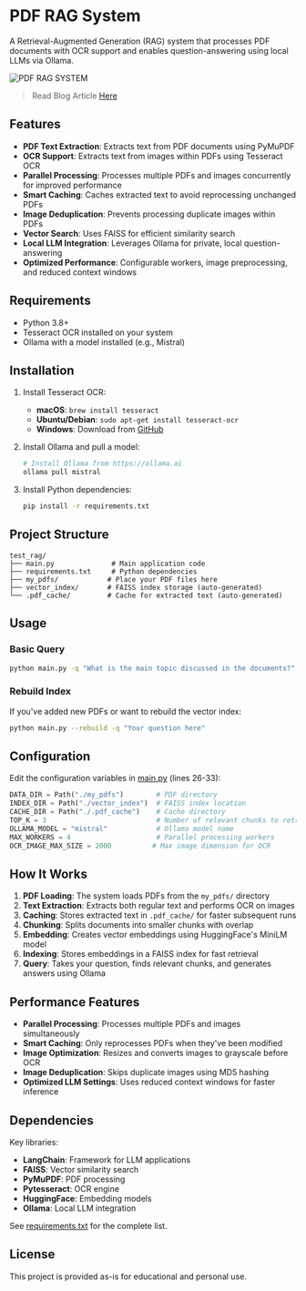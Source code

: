 # PDF RAG System

A Retrieval-Augmented Generation (RAG) system that processes PDF documents with OCR support and enables question-answering using local LLMs via Ollama.

![PDF RAG SYSTEM](https://abdulkadersafi.com/storage/158/01K6E35JVPR2MCC56CRHNWRNDP.png)

> Read Blog Article [Here](https://abdulkadersafi.com/blog/retrieval-augmented-generation-rag-with-local-pdfs-and-ollama-a-developers-guide)

## Features

- **PDF Text Extraction**: Extracts text from PDF documents using PyMuPDF
- **OCR Support**: Extracts text from images within PDFs using Tesseract OCR
- **Parallel Processing**: Processes multiple PDFs and images concurrently for improved performance
- **Smart Caching**: Caches extracted text to avoid reprocessing unchanged PDFs
- **Image Deduplication**: Prevents processing duplicate images within PDFs
- **Vector Search**: Uses FAISS for efficient similarity search
- **Local LLM Integration**: Leverages Ollama for private, local question-answering
- **Optimized Performance**: Configurable workers, image preprocessing, and reduced context windows

## Requirements

- Python 3.8+
- Tesseract OCR installed on your system
- Ollama with a model installed (e.g., Mistral)

## Installation

1. Install Tesseract OCR:

   - **macOS**: `brew install tesseract`
   - **Ubuntu/Debian**: `sudo apt-get install tesseract-ocr`
   - **Windows**: Download from [GitHub](https://github.com/UB-Mannheim/tesseract/wiki)

2. Install Ollama and pull a model:

   ```bash
   # Install Ollama from https://ollama.ai
   ollama pull mistral
   ```

3. Install Python dependencies:
   ```bash
   pip install -r requirements.txt
   ```

## Project Structure

```
test_rag/
├── main.py              # Main application code
├── requirements.txt     # Python dependencies
├── my_pdfs/            # Place your PDF files here
├── vector_index/       # FAISS index storage (auto-generated)
└── .pdf_cache/         # Cache for extracted text (auto-generated)
```

## Usage

### Basic Query

```bash
python main.py -q "What is the main topic discussed in the documents?"
```

### Rebuild Index

If you've added new PDFs or want to rebuild the vector index:

```bash
python main.py --rebuild -q "Your question here"
```

## Configuration

Edit the configuration variables in [main.py](main.py) (lines 26-33):

```python
DATA_DIR = Path("./my_pdfs")        # PDF directory
INDEX_DIR = Path("./vector_index")  # FAISS index location
CACHE_DIR = Path("./.pdf_cache")    # Cache directory
TOP_K = 3                           # Number of relevant chunks to retrieve
OLLAMA_MODEL = "mistral"            # Ollama model name
MAX_WORKERS = 4                     # Parallel processing workers
OCR_IMAGE_MAX_SIZE = 2000          # Max image dimension for OCR
```

## How It Works

1. **PDF Loading**: The system loads PDFs from the `my_pdfs/` directory
2. **Text Extraction**: Extracts both regular text and performs OCR on images
3. **Caching**: Stores extracted text in `.pdf_cache/` for faster subsequent runs
4. **Chunking**: Splits documents into smaller chunks with overlap
5. **Embedding**: Creates vector embeddings using HuggingFace's MiniLM model
6. **Indexing**: Stores embeddings in a FAISS index for fast retrieval
7. **Query**: Takes your question, finds relevant chunks, and generates answers using Ollama

## Performance Features

- **Parallel Processing**: Processes multiple PDFs and images simultaneously
- **Smart Caching**: Only reprocesses PDFs when they've been modified
- **Image Optimization**: Resizes and converts images to grayscale before OCR
- **Image Deduplication**: Skips duplicate images using MD5 hashing
- **Optimized LLM Settings**: Uses reduced context windows for faster inference

## Dependencies

Key libraries:

- **LangChain**: Framework for LLM applications
- **FAISS**: Vector similarity search
- **PyMuPDF**: PDF processing
- **Pytesseract**: OCR engine
- **HuggingFace**: Embedding models
- **Ollama**: Local LLM integration

See [requirements.txt](requirements.txt) for the complete list.

## License

This project is provided as-is for educational and personal use.
